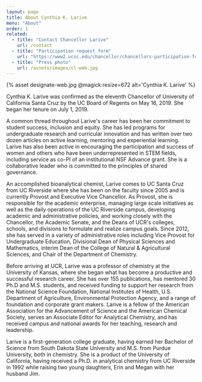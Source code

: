 ```yaml
---
layout: page
title: About Cynthia K. Larive
menu: "About"
order: 1
related:
  - title: "Contact Chancellor Larive"
    url: /contact
  - title: "Participation request form"
    url: "https://www2.ucsc.edu/chancellor/chancellors-participation-form/"
  - title: "Press photo"
    url: /assets/images/cl-web.jpg
---
```


{% asset designate-web.jpg @magick:resize=672 alt='Cynthia K. Larive' %}

Cynthia K. Larive was confirmed as the eleventh Chancellor of University of California Santa Cruz by the UC Board of Regents on May 16, 2019. She began her tenure on July 1, 2019.

A common thread throughout Larive's career has been her commitment to student success, inclusion and equity. She has led programs for undergraduate research and curricular innovation and has written over two dozen articles on active learning, mentoring and experiential learning. Larive has also been active in encouraging the participation and success of women and others who have been underrepresented in STEM fields, including service as co-PI of an institutional NSF Advance grant. She is a collaborative leader who is committed to the principles of shared governance.

An accomplished bioanalytical chemist, Larive comes to UC Santa Cruz from UC Riverside where she has been on the faculty since 2005 and is currently Provost and Executive Vice Chancellor. As Provost, she is responsible for the academic enterprise, managing large scale initiatives as well as the daily operations of the UC Riverside campus, developing academic and administrative policies, and working closely with the Chancellor, the Academic Senate, and the Deans of UCR's colleges, schools, and divisions to formulate and realize campus goals. Since 2012, she has served in a variety of administrative roles including Vice Provost for Undergraduate Education, Divisional Dean of Physical Sciences and Mathematics, interim Dean of the College of Natural & Agricultural Sciences, and Chair of the Department of Chemistry.

Before arriving at UCR, Larive was a professor of chemistry at the University of Kansas, where she began what has become a productive and successful research career. She has over 155 publications, has mentored 30 Ph.D and M.S. students, and received funding to support her research from the National Science Foundation, National Institutes of Health, U.S. Department of Agriculture, Environmental Protection Agency, and a range of foundation and corporate grant makers. Larive is a fellow of the American Association for the Advancement of Science and the American Chemical Society, serves an Associate Editor for Analytical Chemistry, and has received campus and national awards for her teaching, research and leadership.

Larive is a first-generation college graduate, having earned her Bachelor of Science from South Dakota State University and M.S. from Purdue University, both in chemistry. She is a product of the University of California, having received a Ph.D. in analytical chemistry from UC Riverside in 1992 while raising two young daughters, Erin and Megan with her husband Jim.
